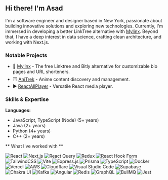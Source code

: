 ## Hi there! I'm Asad
I'm a software engineer and designer based in New York, passionate about building innovative solutions and exploring new technologies. Currently, I'm immersed in developing a better LinkTree alternative with [Mylinx](https://mylinx.cc/). Beyond that, I have a deep interest in data science, crafting clean architecture, and working with Next.js.

### Notable Projects
- 🔗 [Mylinx](https://mylinx.cc) - The free Linktree and Bitly alternative for customizable bio pages and URL shorteners.
- ⛩️ [AniTrek](https://anitrek.com/) - Anime content discovery and management.
- ▶️ [ReactAllPlayer](https://reactallplayer.asadk.dev/) - Versatile React media player.

### Skills & Expertise

**Languages:**  
  * JavaScript, TypeScript (Node) (5+ years)
  * Java (2+ years)
  * Python (4+ years)
  * C++ (2+ years)

** What I've worked with **

![React](https://img.shields.io/badge/react-%2320232a.svg?style=for-the-badge&logo=react&logoColor=%2361DAFB)
![Next.js](https://img.shields.io/badge/Next-black?style=for-the-badge&logo=next.js&logoColor=white)
![React Query](https://img.shields.io/badge/-React%20Query-FF4154?style=for-the-badge&logo=react%20query&logoColor=white)
![Redux](https://img.shields.io/badge/redux-%23593d88.svg?style=for-the-badge&logo=redux&logoColor=white)
![React Hook Form](https://img.shields.io/badge/React%20Hook%20Form-%23EC5990.svg?style=for-the-badge&logo=reacthookform&logoColor=white)
![TailwindCSS](https://img.shields.io/badge/tailwindcss-%2338B2AC.svg?style=for-the-badge&logo=tailwind-css&logoColor=white)
![Vite](https://img.shields.io/badge/vite-%23646CFF.svg?style=for-the-badge&logo=vite&logoColor=white)
![Express.js](https://img.shields.io/badge/express.js-%23404d59.svg?style=for-the-badge&logo=express&logoColor=%2361DAFB)
![Prisma](https://img.shields.io/badge/Prisma-3982CE?style=for-the-badge&logo=Prisma&logoColor=white)
![TypeScript](https://img.shields.io/badge/typescript-%23007ACC.svg?style=for-the-badge&logo=typescript&logoColor=white)
![Docker](https://img.shields.io/badge/docker-%230db7ed.svg?style=for-the-badge&logo=docker&logoColor=white)
![Vercel](https://img.shields.io/badge/vercel-%23000000.svg?style=for-the-badge&logo=vercel&logoColor=white)
![AWS](https://img.shields.io/badge/AWS-232F3E.svg?style=for-the-badge&logo=amazonaws&logoColor=white)
![Cloudflare](https://img.shields.io/badge/Cloudflare-F38020?style=for-the-badge&logo=Cloudflare&logoColor=white)
![Visual Studio Code](https://img.shields.io/badge/Visual%20Studio%20Code-0078d7.svg?style=for-the-badge&logo=visual-studio-code&logoColor=white)
![Supabase](https://img.shields.io/badge/Supabase-%2333A15C.svg?style=for-the-badge&logo=supabase&logoColor=white)
![Chakra UI](https://img.shields.io/badge/Chakra%20UI-%234D8A8A.svg?style=for-the-badge&logo=chakraui&logoColor=white)
![Kafka](https://img.shields.io/badge/apache%20kafka-%23000000.svg?style=for-the-badge&logo=apachekafka&logoColor=white)
![Angular](https://img.shields.io/badge/angular-%2361DAFB.svg?style=for-the-badge&logo=angular&logoColor=white)
![Redis](https://img.shields.io/badge/redis-%23D92D2A.svg?style=for-the-badge&logo=redis&logoColor=white)
![GraphQL](https://img.shields.io/badge/GraphQL-E10098?style=for-the-badge&logo=graphql&logoColor=white)
![BullMQ](https://img.shields.io/badge/BullMQ-%233C8D6A.svg?style=for-the-badge&logo=redis&logoColor=white)
![Jest](https://img.shields.io/badge/Jest-C21325?style=for-the-badge&logo=jest&logoColor=white)
